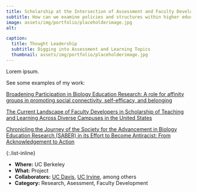 ```yaml
---
title: Scholarship at the Intersection of Assessment and Faculty Development
subtitle: How can we examine policies and structures within higher education that contribute to inequities?
image: assets/img/portfolio/placeholderimage.jpg
alt: 

caption:
  title: Thought Leadership
  subtitle: Digging into Assessment and Learning Topics
  thumbnail: assets/img/portfolio/placeholderimage.jpg
---
```

Lorem ipsum.

See some examples of my work:

[Broadening Participation in Biology Education Research: A role for affinity groups in promoting social connectivity, self-efficacy, and belonging](https://www.lifescied.org/doi/full/10.1187/cbe.23-01-0004)

[The Current Landscape of Faculty Developers in Scholarship of Teaching and Learning Across Diverse Campuses in the United States](https://link.springer.com/article/10.1007/s10755-023-09666-5)

[Chronicling the Journey of the Society for the Advancement in Biology Education Research (SABER) in its Effort to Become Antiracist: From Acknowledgement to Action](https://www.frontiersin.org/articles/10.3389/feduc.2021.780401/full)

{:.list-inline}
- **Where:** UC Berkeley
- **What:** Project
- **Collaborators:** [UC Davis](https://assessment.ucdavis.edu/), [UC Irvine](https://dtei.uci.edu/), among others
- **Category:** Research, Asessment, Faculty Development

